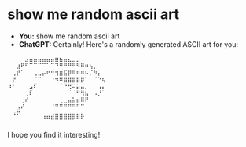 # show me random ascii art

- **You:** show me random ascii art
- **ChatGPT:** Certainly! Here's a randomly generated ASCII art for you:

```
⠀⠀⠀⠀⣠⣤⣤⣤⣤⣤⣤⣶⣦⣤⣄⣀⣀⠀⠀⠀
⠀⠀⣰⠟⠋⠉⠉⠉⠉⠁⠉⠙⠛⠛⠛⠛⠻⠿⠶⢦⡀
⠀⢀⡞⠁⠀⠀⢀⣀⡤⠖⠒⢲⣶⣯⡿⠿⠶⠶⠦⡈⠳⡄
⠀⡞⠀⠀⠀⠀⠈⠉⠀⠀⠐⠲⠿⣿⣿⣿⣿⡿⠁⠀⠈⠑⢦
⠰⠃⠀⠀⠀⣠⠏⠀⠀⠀⠀⠀⠈⠙⢛⠭⣥⣤⡀⠀⠀⢠⡄
⠀⠀⠀⠀⢀⠏⠀⠀⠀⠀⠀⠀⠀⠀⠈⠈⠛⢻⣦⠀⠠⡘⠁
⠀⠀⠀⢀⠞⠀⠀⠀⠀⠀⠀⠀⢀⣀⣤⣥⣶⠿⠟⠀⠀⠀
⠀⠀⣠⠞⠀⠀⠀⠀⠀⠀⠘⠛⠛⠛⠛⠛⠋⠉⠀⠀⠀⠀
⠀⠰⠟⠀⠀⠀⠀⠀⢀⣀⣠⣤⣤⣤⣤⣤⣤⣄⠀⠀⠀⠀
⠀⠀⠀⠀⠀⠀⠀⠀⠈⠉⠛⠛⠛⠛⠛⠋⠉⠁⠀⠀⠀⠀
```

I hope you find it interesting!
